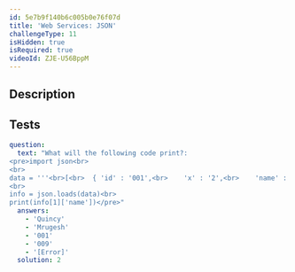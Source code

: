 ```yaml
---
id: 5e7b9f140b6c005b0e76f07d
title: 'Web Services: JSON'
challengeType: 11
isHidden: true
isRequired: true
videoId: ZJE-U56BppM
---
```


## Description
<section id='description'>

</section>

## Tests
<section id='tests'>

```yml
question:
  text: "What will the following code print?:
<pre>import json<br>
<br>
data = '''<br>[<br>  { 'id' : '001',<br>    'x' : '2',<br>    'name' : 'Quincy'<br>  } ,<br>  { 'id' : '009',<br>    'x' : '7',<br>    'name' : 'Mrugesh'<br>  }<br>]'''<br>
<br>
info = json.loads(data)<br>
print(info[1]['name'])</pre>"
  answers:
    - 'Quincy'
    - 'Mrugesh'
    - '001'
    - '009'
    - '[Error]'
  solution: 2
```

</section>
